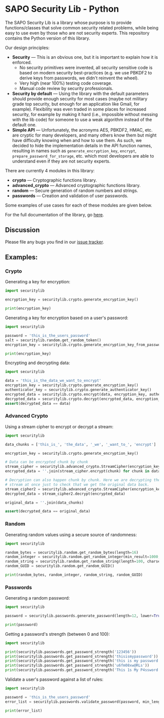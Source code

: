 # SAPO Security Lib - Python

The SAPO Security Lib is a library whose purpose is to provide functions/classes that solve common security related problems, while being easy to use even by those who are not security experts. This repository contains the Python version of this library.

Our design principles:

- **Security** — This is an obvious one, but it is important to explain how it is enforced.
    - No security primitives were invented, all security sensitive code is based on modern security best-practices (e.g. we use PBKDF2 to derive keys from passwords, we didn't reinvent the wheel).
    - Very high (near 100%) testing code coverage.
    - Manual code review by security professionals.
- **Security by default** — Using the library with the default parameters should provide enough security for most cases (maybe not military grade top security, but enough for an application like Gmail, for example). Flexibility was even traded in some places for increased security, for example by making it hard (i.e., impossible without messing with the lib code) for someone to use a weak algorithm instead of the default one.
- **Simple API** — Unfortunately, the acronyms AES, PBKDF2, HMAC, etc. are cryptic for many developers, and many others know them but might have difficulty knowing when and how to use them. As such, we decided to hide the implementation details in the API function names, resulting in names such as `generate_encryption_key`, `encrypt`, `prepare_password_for_storage`, etc. which most developers are able to understand even if they are not security experts.



There are currently 4 modules in this library:

- **crypto** — Cryptographic functions library.
- **advanced_crypto** — Advanced cryptographic functions library.
- **random** — Secure generation of random numbers and strings.
- **passwords** — Creation and validation of user passwords.

Some examples of use cases for each of these modules are given below.

For the full documentation of the library, go [here](http://securitylib.bk.sapo.pt/python/).


## Discussion

Please file any bugs you find in our [issue tracker](https://gitlab.intra.sapo.pt/security/securitylib-python).

## Examples:

### Crypto

Generating a key for encryption:

```python
import securitylib

encryption_key = securitylib.crypto.generate_encryption_key()

print(encryption_key)
```

Generating a key for encryption based on a user's password:

```python
import securitylib

password = 'this_is_the_users_password'
salt = securitylib.random.get_random_token()
encryption_key = securitylib.crypto.generate_encryption_key_from_password(password, salt)

print(encryption_key)
```

Encrypting and decrypting data:

```python
import securitylib

data = 'this_is_the_data_we_want_to_encrypt'
encryption_key = securitylib.crypto.generate_encryption_key()
authenticator_key = securitylib.crypto.generate_authenticator_key()
encrypted_data = securitylib.crypto.encrypt(data, encryption_key, authenticator_key)
decrypted_data = securitylib.crypto.decrypt(encrypted_data, encryption_key, authenticator_key)
assert(decrypted_data == data)
```

### Advanced Crypto

Using a stream cipher to encrypt or decrypt a stream:

```python
import securitylib

data_chunks = ['this_is_', 'the_data', '_we', '_want_to_', 'encrypt']

encryption_key = securitylib.crypto.generate_encryption_key()

# Data can be encrypted chunk by chunk
stream_cipher = securitylib.advanced_crypto.StreamCipher(encryption_key)
encrypted_data = ''.join(stream_cipher.encrypt(chunk) for chunk in data_chunks)

# Decryption can also happen chunk by chunk. Here we are decrypting the whole
# stream at once just to check that we get the original data back.
stream_cipher2 = securitylib.advanced_crypto.StreamCipher(encryption_key)
decrypted_data = stream_cipher2.decrypt(encrypted_data)

original_data = ''.join(data_chunks)

assert(decrypted_data == original_data)
```

### Random

Generating random values using a secure source of randomness:

```python
import securitylib

random_bytes = securitylib.random.get_random_bytes(length=16)
random_integer = securitylib.random.get_random_integer(min_result=1000, max_result=9999)
random_string = securitylib.random.get_random_string(length=100, charset='abcdefghijklmnopqrstuvwxyz')
random_GUID = securitylib.random.get_random_GUID()

print(random_bytes, random_integer, random_string, random_GUID)
```

### Passwords

Generating a random password:

```python
import securitylib

password = securitylib.passwords.generate_password(length=12, lower=True, upper=True, digits=True, special=True, ambig=True)

print(password)
```

Getting a password's strength (between 0 and 100):

```python
import securitylib

print(securitylib.passwords.get_password_strength('123456'))
print(securitylib.passwords.get_password_strength('thisismypassword'))
print(securitylib.passwords.get_password_strength('this is my password'))
print(securitylib.passwords.get_password_strength('u6fm08xw@RLs'))
print(securitylib.passwords.get_password_strength('This 1s My P4ssword...'))
```

Validate a user's password against a list of rules:

```python
import securitylib

password = 'this_is_the_users_password'
error_list = securitylib.passwords.validate_password(password, min_length=12, min_lower=1, min_upper=1, min_digits=1, min_special=1, min_strength=50)

print(error_list)
```
